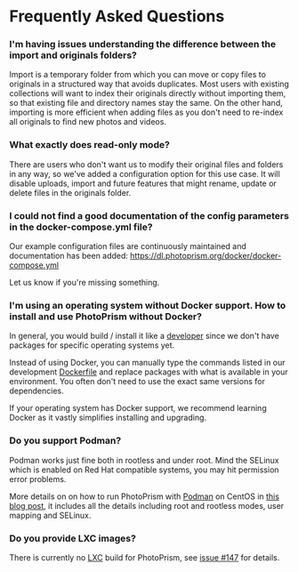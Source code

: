# Frequently Asked Questions

### I'm having issues understanding the difference between the import and originals folders? ###

Import is a temporary folder from which you can move or copy files to originals in a structured way that avoids duplicates.
Most users with existing collections will want to index their originals directly without importing them, 
so that existing file and directory names stay the same. On the other hand, importing is more efficient when
adding files as you don't need to re-index all originals to find new photos and videos.

### What exactly does read-only mode? ###

There are users who don't want us to modify their original files and folders in any way, so we've added
a configuration option for this use case. It will disable uploads, import and future features
that might rename, update or delete files in the originals folder.

### I could not find a good documentation of the config parameters in the docker-compose.yml file? ###

Our example configuration files are continuously maintained and documentation has been added:
https://dl.photoprism.org/docker/docker-compose.yml

Let us know if you're missing something.

### I'm using an operating system without Docker support. How to install and use PhotoPrism without Docker? ###

In general, you would build / install it like a [developer](../developer-guide/setup.md) since we don't have packages 
for specific operating systems yet.

Instead of using Docker, you can manually type the commands listed in our development 
[Dockerfile](https://github.com/photoprism/photoprism/blob/develop/docker/development/Dockerfile) and replace packages with 
what is available in your environment. You often don't need to use the exact same versions for dependencies.

If your operating system has Docker support, we recommend learning Docker as it vastly simplifies installing
and upgrading.

### Do you support Podman? ###

Podman works just fine both in rootless and under root. Mind the SELinux which is enabled on 
Red Hat compatible systems, you may hit permission error problems. 

More details on on how to run PhotoPrism with [Podman](https://podman.io/) on CentOS in 
[this blog post](https://lukas.zapletalovi.com/2020/01/deploy-photoprism-in-centos-80.html), 
it includes all the details including root and rootless modes, user mapping and SELinux.

### Do you provide LXC images? ###

There is currently no [LXC](https://linuxcontainers.org/) build for
PhotoPrism, see [issue #147](https://github.com/photoprism/photoprism/issues/147) for details.
